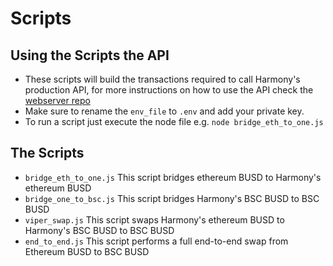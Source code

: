 # Scripts

## Using the Scripts the API

* These scripts will build the transactions required to call Harmony's production API, for more instructions on how to use the API check the [webserver repo](https://docs.harmony.one/home/developers/tutorials/using-crosschain-api/webserver)
* Make sure to rename the `env_file` to `.env` and add your private key.
* To run a script just execute the node file e.g. `node bridge_eth_to_one.js`

## The Scripts

* `bridge_eth_to_one.js` This script bridges ethereum BUSD to Harmony's ethereum BUSD
* `bridge_one_to_bsc.js` This script bridges Harmony's BSC BUSD to BSC BUSD
* `viper_swap.js` This script swaps Harmony's ethereum BUSD to Harmony's BSC BUSD to BSC BUSD
* `end_to_end.js` This script performs a full end-to-end swap from Ethereum BUSD to BSC BUSD
